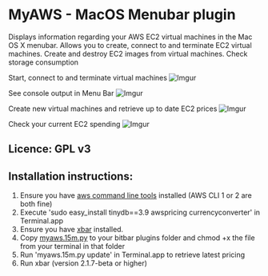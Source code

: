 
# MyAWS - MacOS Menubar plugin

Displays information regarding your AWS EC2 virtual machines in the Mac OS X menubar. 
Allows you to create, connect to and terminate EC2 virtual machines.
Create and destroy EC2 images from virtual machines. Check storage consumption


Start, connect to and terminate virtual machines
![Imgur](https://i.imgur.com/yR5iPQy.jpg)

See console output in Menu Bar
![Imgur](https://i.imgur.com/UpZnhNa.jpg)

Create new virtual machines and retrieve up to date EC2 prices
![Imgur](https://i.imgur.com/ZnsKTTo.jpg)

Check your current EC2 spending 
![Imgur](https://i.imgur.com/n2FEdT1.jpg)


## Licence: GPL v3

## Installation instructions: 

1. Ensure you have [aws command line tools](https://docs.aws.amazon.com/cli/latest/userguide/cli-install-macos.html) installed (AWS CLI 1 or 2 are both fine)
2. Execute 'sudo easy_install tinydb==3.9 awspricing currencyconverter' in Terminal.app
3. Ensure you have [xbar](https://github.com/matryer/xbar/releases/latest) installed.
4. Copy [myaws.15m.py](myaws.15m.py) to your bitbar plugins folder and chmod +x the file from your terminal in that folder
5. Run 'myaws.15m.py update' in Terminal.app to retrieve latest pricing
6. Run xbar (version 2.1.7-beta or higher)
